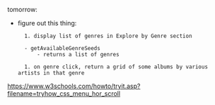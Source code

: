 tomorrow: 

- figure out this thing: 

        1. display list of genres in Explore by Genre section

        - getAvailableGenreSeeds 
            - returns a list of genres

        1. on genre click, return a grid of some albums by various artists in that genre

https://www.w3schools.com/howto/tryit.asp?filename=tryhow_css_menu_hor_scroll